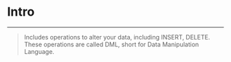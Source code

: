 # Intro
---
> Includes operations to alter your data, including INSERT, DELETE. These operations are called DML, short for Data Manipulation Language. 
